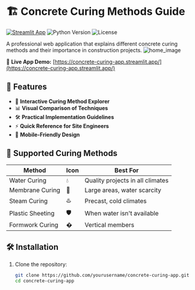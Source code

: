# 🏗️ Concrete Curing Methods Guide

[![Streamlit App](https://static.streamlit.io/badges/streamlit_badge_black_white.svg)](https://concrete-curing-app.streamlit.app/)
![Python Version](https://img.shields.io/badge/python-3.8%2B-blue)
![License](https://img.shields.io/badge/license-MIT-green)

A professional web application that explains different concrete curing methods and their importance in construction projects.
![home_image](https://github.com/user-attachments/assets/f8f700f2-c16e-440d-af6e-47a679ab11b8)

🔗 **Live App Demo:** [https://concrete-curing-app.streamlit.app/](https://concrete-curing-app.streamlit.app/)

## 🌟 Features

- 🚿 **Interactive Curing Method Explorer**
- 📊 **Visual Comparison of Techniques**
- 🛠️ **Practical Implementation Guidelines**
- ⚡ **Quick Reference for Site Engineers**
- 📱 **Mobile-Friendly Design**

## 🧱 Supported Curing Methods

| Method              | Icon | Best For                          |
|---------------------|------|-----------------------------------|
| Water Curing        | 💧   | Quality projects in all climates  |
| Membrane Curing     | 🎨   | Large areas, water scarcity       |
| Steam Curing        | ♨️   | Precast, cold climates            |
| Plastic Sheeting    | 🛡️   | When water isn't available        |
| Formwork Curing     | �    | Vertical members                  |

## 🛠️ Installation

1. Clone the repository:
   ```bash
   git clone https://github.com/yourusername/concrete-curing-app.git
   cd concrete-curing-app
